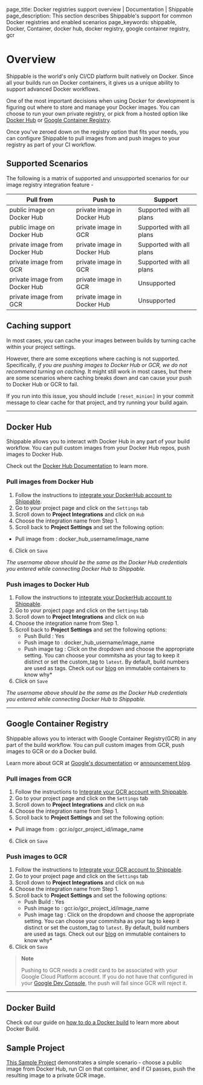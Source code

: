 page_title: Docker registries support overview | Documentation | Shippable
page_description: This section describes Shippable's support for common Docker registries and enabled scenarios
page_keywords: shippable, Docker, Container, docker hub, docker registry, google container registry, gcr

# Overview

Shippable is the world's only CI/CD platform built natively on Docker. Since all your builds run on Docker containers, it gives us a unique ability to support advanced Docker workflows.

One of the most important decisions when using Docker for development is figuring out where to store and manage your Docker images. You can choose to run your own private registry, or pick from a hosted option like [Docker Hub](https://hub.docker.com/account/signup/) or [Google Container Registry](https://cloud.google.com/tools/container-registry/).

Once you've zeroed down on the registry option that fits your needs, you can configure Shippable to pull images from and push images to your registry as part of your CI workflow.

## Supported Scenarios

The following is a matrix of supported and unsupported scenarios for our image registry integration feature -

| Pull from                       | Push to                     | Support                  |
| --------------------------------- |---------------------------------| ------------------------ |
| public image on Docker Hub      | private image in Docker Hub | Supported with all plans |
| public image on Docker Hub      | private image in GCR        | Supported with all plans |
| private image from Docker Hub   | private image in Docker Hub | Supported with all plans |
| private image from GCR          | private image in GCR        | Supported with all plans |
| private image from Docker Hub   | private image in GCR        | Unsupported |
| private image from GCR          | private image in Docker Hub | Unsupported |

## Caching support

In most cases, you can cache your images between builds by turning cache within your project settings.

However, there are some exceptions where caching is not supported. Specifically, *if you are pushing images to Docker Hub or GCR, we do not recommend turning on caching*. It might still work in most cases, but there are some scenarios where caching breaks down and can cause your push to Docker Hub or GCR to fail.

If you run into this issue, you should include ```[reset_minion]``` in your commit message to clear cache for that project, and try running your build again.

-------

## Docker Hub

Shippable allows you to interact with Docker Hub in any part of your build workflow. You can pull custom images from your Docker Hub repos, push images to Docker Hub.

Check out the [Docker Hub Documentation](https://docs.docker.com/docker-hub/) to learn more.

### Pull images from Docker Hub

1. Follow the instructions to [integrate your DockerHub account to Shippable](integrations.md).
2. Go to your project page and click on the `Settings` tab
3. Scroll down to **Project Integrations** and click on `Hub`
4. Choose the integration name from Step 1.
5. Scroll back to **Project Settings** and set the following option:
  - Pull image from : docker_hub_username/image_name
6. Click on `Save`

_The username above should be the same as the Docker Hub credentials you entered while connecting Docker Hub to Shippable._

### Push images to Docker Hub

1. Follow the instructions to [integrate your DockerHub account to Shippable](integrations.md).
2. Go to your project page and click on the `Settings` tab
3. Scroll down to **Project Integrations** and click on `Hub`
4. Choose the integration name from Step 1.
5. Scroll back to **Project Settings** and set the following options:
   - Push Build : Yes
   - Push image to : docker_hub_username/image_name
   - Push image tag : Click on the dropdown and choose the appropriate setting. You can choose your commitsha as your tag to keep it distinct or set the custom_tag to `latest`. By default, build numbers are used as tags. Check out our [blog](http://blog.shippable.com/immutable-containers-with-version-tags-on-docker-hub) on immutable containers to know why*
6. Click on `Save`

_The username above should be the same as the Docker Hub credentials you entered while connecting Docker Hub to Shippable._

----

## Google Container Registry

Shippable allows you to interact with Google Container Registry(GCR) in any part of the build workflow. You can pull custom images from GCR, push images to GCR or do a Docker build.

Learn more about GCR at [Google's documentation](https://cloud.google.com/tools/container-registry) or [announcement blog](http://googlecloudplatform.blogspot.com/2015/01/secure-hosting-of-private-Docker-repositories-in-Google-Cloud-Platform.html).


### Pull images from GCR

1. Follow the instructions to [Integrate your GCR account with Shippable](integrations.md).
2. Go to your project page and click on the `Settings` tab
3. Scroll down to **Project Integrations** and click on `Hub`
4. Choose the integration name from Step 1.
5. Scroll back to **Project Settings** and set the following option:
  - Pull image from : gcr.io/gcr_project_id/image_name
6. Click on `Save`


### Push images to GCR

1. Follow the instructions to [Integrate your GCR account to Shippable](integrations.md).
2. Go to your project page and click on the `Settings` tab
3. Scroll down to **Project Integrations** and click on `Hub`
4. Choose the integration name from Step 1.
5. Scroll back to **Project Settings** and set the following options:
   - Push Build : Yes
   - Push image to : gcr.io/gcr_project_id/image_name
   - Push image tag : Click on the dropdown and choose the appropriate setting. You can choose your commitsha as your tag to keep it distinct or set the custom_tag to `latest`. By default, build numbers are used as tags. Check out our [blog](http://blog.shippable.com/immutable-containers-with-version-tags-on-docker-hub) on immutable containers to know why*
6. Click on `Save`

>**Note**
>
>Pushing to GCR needs a credit card to be associated with your Google Cloud Platform account. If you do not have that configured in your [Google Dev Console](https://console.developers.google.com), the push will fail since GCR will reject it.

-----

## Docker Build

Check out our guide on [how to do a Docker build](docker_build.md) to learn more about Docker Build.

## Sample Project

[This Sample Project](https://github.com/shippableSamples/sample-gcr) demonstrates a simple scenario - choose a public image from Docker Hub, run CI on that container, and if CI passes, push the resulting image to a private GCR image.
